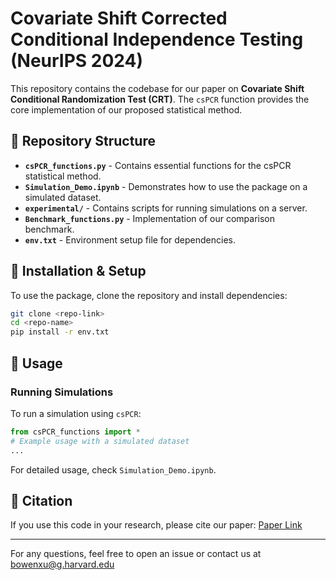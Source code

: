 # Covariate Shift Corrected Conditional Independence Testing (NeurIPS 2024)

This repository contains the codebase for our paper on **Covariate Shift Conditional Randomization Test (CRT)**. The `csPCR` function provides the core implementation of our proposed statistical method.

## 📂 Repository Structure

- **`csPCR_functions.py`** - Contains essential functions for the csPCR statistical method.
- **`Simulation_Demo.ipynb`** - Demonstrates how to use the package on a simulated dataset.
- **`experimental/`** - Contains scripts for running simulations on a server.
- **`Benchmark_functions.py`** - Implementation of our comparison benchmark.
- **`env.txt`** - Environment setup file for dependencies.

## 🔧 Installation & Setup
To use the package, clone the repository and install dependencies:

```bash
git clone <repo-link>
cd <repo-name>
pip install -r env.txt
```

## 🚀 Usage
### Running Simulations
To run a simulation using `csPCR`:
```python
from csPCR_functions import *
# Example usage with a simulated dataset
...
```

For detailed usage, check `Simulation_Demo.ipynb`.

## 📖 Citation
If you use this code in your research, please cite our paper:
[Paper Link](<https://arxiv.org/abs/2405.19231>)

---
For any questions, feel free to open an issue or contact us at <bowenxu@g.harvard.edu>

